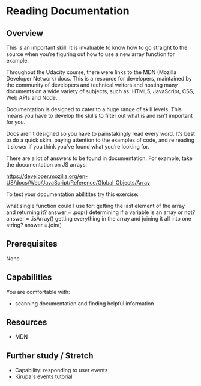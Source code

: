# Reading Documentation

## Overview
This is an important skill. It is invaluable to know how to go straight to the source when you’re figuring out how to use a new array function for example. 

Throughout the Udacity course, there were links to the MDN (Mozilla Developer Network) docs.
This is a resource for developers, maintained by the community of developers and technical writers and hosting many documents on a wide variety of subjects, such as: HTML5, JavaScript, CSS, Web APIs and Node.

Documentation is designed to cater to a huge range of skill levels. This means you have to develop the skills to filter out what is and isn’t important for you. 

Docs aren’t designed so you have to  painstakingly read every word. It’s best to do a quick skim, paying attention to the examples of code, and re reading it slower if you think you’ve found what you’re looking for. 

There are a lot of answers to be found in documentation. For example, take the documentation on JS arrays: 

https://developer.mozilla.org/en-US/docs/Web/JavaScript/Reference/Global_Objects/Array

To test your documentation abilitites try this exercise:

what single function could I use for:
getting the last element of the array and returning it? answer = .pop()
determining if a variable is an array or not? answer = .isArray()
getting everything in the array and joining it all into one string? answer =.join()

## Prerequisites
None

## Capabilities
You are comfortable with:
- scanning documentation and finding helpful information


## Resources
- MDN

## Further study / Stretch
- Capability: responding to user events
- [Kirupa's events tutorial](/resources/js-events-series-kirupa-MULTIMODAL)
